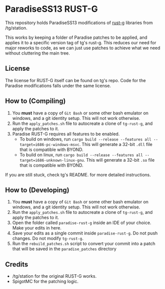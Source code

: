 # ParadiseSS13 RUST-G

This repository holds ParadiseSS13 modifications of [rust-g](https://github.com/tgstation/rust-g) libraries from /tg/station.

This works by keeping a folder of Paradise patches to be applied, and applies it to a specific version tag of tg's rust-g. This reduces our need for major reworks to code, as we can just use patches to achieve what we need without cluttering the main tree.

## License

The license for RUST-G itself can be found on tg's repo. Code for the Paradise modifications falls under the same license.

## How to (Compiling)

1. You **must** have a copy of `Git Bash` or some other bash emulator on windows, and a git identity setup. This will not work otherwise.
2. Run the `apply_patches.sh` file to autocreate a clone of `tg-rust-g`, and apply the patches to it.
3. Paradise RUST-G requires all features to be enabled.
    - To build on windows, run `cargo build --release --features all --target=i686-pc-windows-msvc`. This will generate a 32-bit `.dll` file that is compatible with BYOND.
    - To build on linux, run `cargo build --release --features all --target=i686-unknown-linux-gnu`. This will generate a 32-bit `.so` file that is compatible with BYOND.

If you are still stuck, check tg's README. for more detailed instructions.

## How to (Developing)

1. You **must** have a copy of `Git Bash` or some other bash emulator on windows, and a git identity setup. This will not work otherwise.
2. Run the `apply_patches.sh` file to autocreate a clone of `tg-rust-g`, and apply the patches to it.
3. Open the folder called `paradise-rust-g` inside an IDE of your choice. Make your edits in here.
4. Save your edits as a single commit inside `paradise-rust-g`. Do not push changes. Do not modify `tg-rust-g`.
5. Run the `rebuild_patches.sh` script to convert your commit into a patch that will be saved in the `paradise_patches` directory

## Credits

- /tg/station for the original RUST-G works.
- SpigotMC for the patching logic.
